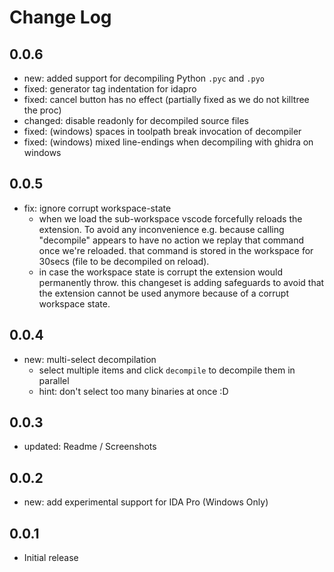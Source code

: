 # Change Log

## 0.0.6
- new: added support for decompiling Python `.pyc` and `.pyo`
- fixed: generator tag indentation for idapro
- fixed: cancel button has no effect (partially fixed as we do not killtree the proc)
- changed: disable readonly for decompiled source files
- fixed: (windows) spaces in toolpath break invocation of decompiler
- fixed: (windows) mixed line-endings when decompiling with ghidra on windows

## 0.0.5
- fix: ignore corrupt workspace-state
  - when we load the sub-workspace vscode forcefully reloads the extension. To avoid any inconvenience e.g. because calling "decompile" appears to have no action we replay that command once we're reloaded. that command is stored in the workspace for 30secs (file to be decompiled on reload).
  - in case the workspace state is corrupt the extension would permanently throw. this changeset is adding safeguards to avoid that the extension cannot be used anymore because of a corrupt workspace state.

## 0.0.4
- new: multi-select decompilation
  - select multiple items and click `decompile` to decompile them in parallel
  - hint: don't select too many binaries at once :D

## 0.0.3
- updated: Readme / Screenshots

## 0.0.2
- new: add experimental support for IDA Pro (Windows Only)

## 0.0.1
- Initial release
